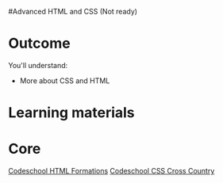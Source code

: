 #Advanced HTML and CSS (Not ready)

# Outcome

You'll understand:

* More about CSS and HTML

# Learning materials

# Core

[Codeschool HTML Formations](https://www.codeschool.com/courses/front-end-formations)
[Codeschool CSS Cross Country](https://www.codeschool.com/courses/css-cross-country)
